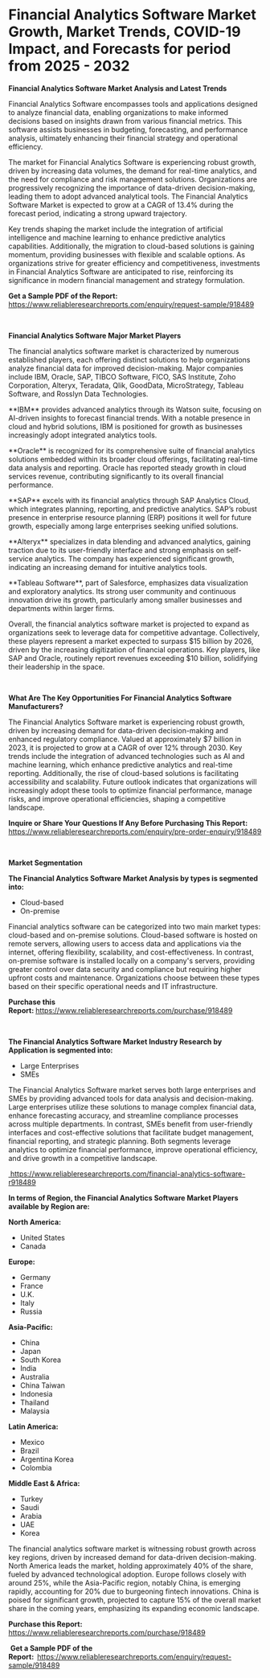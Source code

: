 <p><h1>Financial Analytics Software Market Growth, Market Trends, COVID-19 Impact, and Forecasts for period from 2025 - 2032</h1></p><p><strong>Financial Analytics Software Market Analysis and Latest Trends</strong></p>
<p><p>Financial Analytics Software encompasses tools and applications designed to analyze financial data, enabling organizations to make informed decisions based on insights drawn from various financial metrics. This software assists businesses in budgeting, forecasting, and performance analysis, ultimately enhancing their financial strategy and operational efficiency.</p><p>The market for Financial Analytics Software is experiencing robust growth, driven by increasing data volumes, the demand for real-time analytics, and the need for compliance and risk management solutions. Organizations are progressively recognizing the importance of data-driven decision-making, leading them to adopt advanced analytical tools. The Financial Analytics Software Market is expected to grow at a CAGR of 13.4% during the forecast period, indicating a strong upward trajectory.</p><p>Key trends shaping the market include the integration of artificial intelligence and machine learning to enhance predictive analytics capabilities. Additionally, the migration to cloud-based solutions is gaining momentum, providing businesses with flexible and scalable options. As organizations strive for greater efficiency and competitiveness, investments in Financial Analytics Software are anticipated to rise, reinforcing its significance in modern financial management and strategy formulation.</p></p>
<p><strong>Get a Sample PDF of the Report:&nbsp;</strong> <a href="https://www.reliableresearchreports.com/enquiry/request-sample/918489?utm_campaign=2030&utm_medium=2&utm_source=Github&utm_content=ia&utm_term=17042025&utm_id=financial-analytics-software">https://www.reliableresearchreports.com/enquiry/request-sample/918489</a></p>
<p>&nbsp;</p>
<p><strong>Financial Analytics Software Major Market Players</strong></p>
<p><p>The financial analytics software market is characterized by numerous established players, each offering distinct solutions to help organizations analyze financial data for improved decision-making. Major companies include IBM, Oracle, SAP, TIBCO Software, FICO, SAS Institute, Zoho Corporation, Alteryx, Teradata, Qlik, GoodData, MicroStrategy, Tableau Software, and Rosslyn Data Technologies.</p><p>**IBM** provides advanced analytics through its Watson suite, focusing on AI-driven insights to forecast financial trends. With a notable presence in cloud and hybrid solutions, IBM is positioned for growth as businesses increasingly adopt integrated analytics tools. </p><p>**Oracle** is recognized for its comprehensive suite of financial analytics solutions embedded within its broader cloud offerings, facilitating real-time data analysis and reporting. Oracle has reported steady growth in cloud services revenue, contributing significantly to its overall financial performance.</p><p>**SAP** excels with its financial analytics through SAP Analytics Cloud, which integrates planning, reporting, and predictive analytics. SAP’s robust presence in enterprise resource planning (ERP) positions it well for future growth, especially among large enterprises seeking unified solutions.</p><p>**Alteryx** specializes in data blending and advanced analytics, gaining traction due to its user-friendly interface and strong emphasis on self-service analytics. The company has experienced significant growth, indicating an increasing demand for intuitive analytics tools.</p><p>**Tableau Software**, part of Salesforce, emphasizes data visualization and exploratory analytics. Its strong user community and continuous innovation drive its growth, particularly among smaller businesses and departments within larger firms.</p><p>Overall, the financial analytics software market is projected to expand as organizations seek to leverage data for competitive advantage. Collectively, these players represent a market expected to surpass $15 billion by 2026, driven by the increasing digitization of financial operations. Key players, like SAP and Oracle, routinely report revenues exceeding $10 billion, solidifying their leadership in the space.</p></p>
<p>&nbsp;</p>
<p><strong>What Are The Key Opportunities For Financial Analytics Software Manufacturers?</strong></p>
<p><p>The Financial Analytics Software market is experiencing robust growth, driven by increasing demand for data-driven decision-making and enhanced regulatory compliance. Valued at approximately $7 billion in 2023, it is projected to grow at a CAGR of over 12% through 2030. Key trends include the integration of advanced technologies such as AI and machine learning, which enhance predictive analytics and real-time reporting. Additionally, the rise of cloud-based solutions is facilitating accessibility and scalability. Future outlook indicates that organizations will increasingly adopt these tools to optimize financial performance, manage risks, and improve operational efficiencies, shaping a competitive landscape.</p></p>
<p><strong>Inquire or Share Your Questions If Any Before Purchasing This Report:</strong> <a href="https://www.reliableresearchreports.com/enquiry/pre-order-enquiry/918489?utm_campaign=2030&utm_medium=2&utm_source=Github&utm_content=ia&utm_term=17042025&utm_id=financial-analytics-software">https://www.reliableresearchreports.com/enquiry/pre-order-enquiry/918489</a></p>
<p>&nbsp;</p>
<p><strong>Market Segmentation</strong></p>
<p><strong>The Financial Analytics Software Market Analysis by types is segmented into:</strong></p>
<p><ul><li>Cloud-based</li><li>On-premise</li></ul></p>
<p><p>Financial analytics software can be categorized into two main market types: cloud-based and on-premise solutions. Cloud-based software is hosted on remote servers, allowing users to access data and applications via the internet, offering flexibility, scalability, and cost-effectiveness. In contrast, on-premise software is installed locally on a company's servers, providing greater control over data security and compliance but requiring higher upfront costs and maintenance. Organizations choose between these types based on their specific operational needs and IT infrastructure.</p></p>
<p><strong>Purchase this Report:&nbsp;</strong><a href="https://www.reliableresearchreports.com/purchase/918489?utm_campaign=2030&utm_medium=2&utm_source=Github&utm_content=ia&utm_term=17042025&utm_id=financial-analytics-software">https://www.reliableresearchreports.com/purchase/918489</a></p>
<p>&nbsp;</p>
<p><strong>The Financial Analytics Software Market Industry Research by Application is segmented into:</strong></p>
<p><ul><li>Large Enterprises</li><li>SMEs</li></ul></p>
<p><p>The Financial Analytics Software market serves both large enterprises and SMEs by providing advanced tools for data analysis and decision-making. Large enterprises utilize these solutions to manage complex financial data, enhance forecasting accuracy, and streamline compliance processes across multiple departments. In contrast, SMEs benefit from user-friendly interfaces and cost-effective solutions that facilitate budget management, financial reporting, and strategic planning. Both segments leverage analytics to optimize financial performance, improve operational efficiency, and drive growth in a competitive landscape.</p></p>
<p><a href="https://www.reliableresearchreports.com/financial-analytics-software-r918489?utm_campaign=2030&utm_medium=2&utm_source=Github&utm_content=ia&utm_term=17042025&utm_id=financial-analytics-software">&nbsp;https://www.reliableresearchreports.com/financial-analytics-software-r918489</a></p>
<p><strong>In terms of Region, the Financial Analytics Software Market Players available by Region are:</strong></p>
<p>
    <p> <strong> North America: </strong>
        <ul>
            <li>United States</li>
            <li>Canada</li>
        </ul>
        </p> 
    <p> <strong> Europe: </strong>
        <ul>
            <li>Germany</li>
            <li>France</li>
            <li>U.K.</li>
            <li>Italy</li>
            <li>Russia</li>
        </ul>
        </p> 
    <p> <strong> Asia-Pacific: </strong>
        <ul>
            <li>China</li>
            <li>Japan</li>
            <li>South Korea</li>
            <li>India</li>
            <li>Australia</li>
            <li>China Taiwan</li>
            <li>Indonesia</li>
            <li>Thailand</li>
            <li>Malaysia</li>
        </ul>
        </p> 
    <p> <strong> Latin America: </strong>
        <ul>
            <li>Mexico</li>
            <li>Brazil</li>
            <li>Argentina Korea</li>
            <li>Colombia</li>
        </ul>
        </p> 
    <p> <strong> Middle East & Africa: </strong>
        <ul>
            <li>Turkey</li>
            <li>Saudi</li>
            <li>Arabia</li>
            <li>UAE</li>
            <li>Korea</li>
        </ul>
    </p>
    </p>
<p><p>The financial analytics software market is witnessing robust growth across key regions, driven by increased demand for data-driven decision-making. North America leads the market, holding approximately 40% of the share, fueled by advanced technological adoption. Europe follows closely with around 25%, while the Asia-Pacific region, notably China, is emerging rapidly, accounting for 20% due to burgeoning fintech innovations. China is poised for significant growth, projected to capture 15% of the overall market share in the coming years, emphasizing its expanding economic landscape.</p></p>
<p><strong>Purchase this Report: </strong><a href="https://www.reliableresearchreports.com/purchase/918489?utm_campaign=2030&utm_medium=2&utm_source=Github&utm_content=ia&utm_term=17042025&utm_id=financial-analytics-software">https://www.reliableresearchreports.com/purchase/918489</a></p>
<p>&nbsp;<strong>Get a Sample PDF of the Report:&nbsp;&nbsp;</strong><a href="https://www.reliableresearchreports.com/enquiry/request-sample/918489?utm_campaign=2030&utm_medium=2&utm_source=Github&utm_content=ia&utm_term=17042025&utm_id=financial-analytics-software">https://www.reliableresearchreports.com/enquiry/request-sample/918489</a></p>
<p><strong></strong></p>
<p><p></p><p></p><p></p></p>